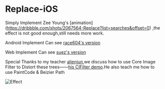 # Replace-iOS

Simply Implement Zee Young's [animation] (https://dribbble.com/shots/2067564-Replace?list=searches&offset=0) ,the effect is not good enough,still needs more work.


Android Implement Can see [race604's version](https://github.com/race604/FlyRefresh)

Web Implement Can see [suez's version](http://codepen.io/suez/pen/oXLroX)


Special Thanks to my teacher [alienjun](https://github.com/alienjun),we discuss how to use Core Image Filter to Distort these trees——[his CIFilter demo](https://github.com/alienjun/CITwirlDistortionDemo).He also teach me how to use PaintCode & Beizier Path


![Effect](https://github.com/MartinRGB/Replace-iOS/blob/master/1.gif?raw=true)

